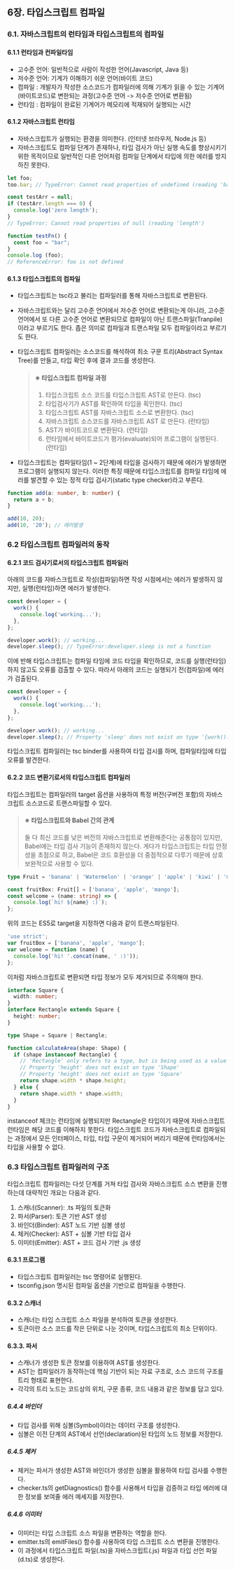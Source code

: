 ## 6장. 타입스크립트 컴파일

### 6.1. 자바스크립트의 런타임과 타입스크립트의 컴파일

#### 6.1.1 런타임과 컨파일타임

- 고수준 언어: 일반적으로 사람이 작성한 언어(Javascript, Java 등)
- 저수준 언어: 기계가 이해하기 쉬운 언어(바이트 코드)
- 컴파일 : 개발자가 작성한 소스코드가 컴파일러에 의해 기계가 읽을 수 있는 기계어(바이트코드)로 변한되는 과정(고수준 언어 -> 저수준 언어로 변환됨)
- 런타임 : 컴파일이 완료된 기계어가 메모리에 적재되어 실행되는 시간

#### 6.1.2 자바스크립트 런타임

- 자바스크립트가 실행되는 환경을 의미한다. (인터넷 브라우저, Node.js 등)
- 자바스크립트도 컴파일 단계가 존재하나, 타입 검사가 아닌 실행 속도를 향상시키기 위한 목적이므로 일반적인 다른 언어처럼 컴파일 단계에서 타입에 의한 에러를 방지하진 못한다.

```javascript
let foo;
too.bar; // TypeError: Cannot read properties of undefined (reading 'bar')

const testArr = null;
if (testArr.length === 0) {
  console.log('zero length');
}
// TypeError: Cannot read properties of null (reading 'length')

function testFn() {
  const foo = "bar";
}
console.log (foo);
// ReferenceError: foo is not defined
```

#### 6.1.3 타입스크립트의 컴파일

- 타입스크립트는 tsc라고 불리는 컴파일러를 통해 자바스크립트로 변환된다.
- 자바스크립트와는 달리 고수준 언어에서 저수준 언어로 변환되는게 아니라, 고수준 언어에서 또 다른 고수준 언어로 변환되므로 컴파일이 아닌 트랜스파일(Tranpile)이라고 부르기도 한다. 좁은 의미로 컴파일과 트랜스파일 모두 컴파일이라고 부르기도 한다.
- 타입스크립트 컴파일러는 소스코드를 해석하여 최소 구문 트리(Abstract Syntax Tree)를 만들고, 타입 확인 후에 결과 코드를 생성한다.

  > #### ※ 타입스크립트 컴파일 과정
  >
  > 1. 타입스크립트 소스 코드를 타입스크립트 AST로 만든다. (tsc)
  > 2. 타입검사기가 AST를 확인하여 타입을 획인한다. (tsc)
  > 3. 타입스크립트 AST를 자바스크립트 소스로 변환한다. (tsc)
  > 4. 자바스크립트 소스코드를 자바스크립트 AST 로 만든다. (런타임)
  > 5. AST가 바이트코드로 변환된다. (런타임)
  > 6. 런타임에서 바이트코드가 평가(evaluate)되어 프로그램이 실행된다. (런타임)

- 타입스크립트는 컴파일타임(1 ~ 2단계)에 타입을 검사하기 때문에 에러가 발생하면 프로그램이 실행되지 않는다. 이러한 특징 때문에 타입스크립트를 컴파일 타임에 에러를 발견할 수 있는 정적 타입 검사기(static type checker)라고 부른다.

```typescript
function add(a: number, b: number) {
  return a + b;
}

add(10, 20);
add(10, '20'); // 에러발생
```

### 6.2 타입스크립트 컴파일러의 동작

#### 6.2.1 코드 검사기로서의 타입스크립트 컴파일러

아래의 코드를 자바스크립트로 작성(컴파일)하면 작성 시점에서는 에러가 발생하지 않지만, 실행(런타임)하면 에러가 발생한다.

```javascript
const developer = {
  work() {
    console.log('working...');
  },
};

developer.work(); // working...
developer.sleep(); // TypeError:developer.sleep is not a function
```

이에 반해 타입스크립트는 컴파일 타임에 코드 타입을 확인하므로, 코드를 실행(런타임)하지 않고도 오류를 검출할 수 있다. 따라서 아래의 코드는 실행되기 전(컴파일)에 에러가 검출된다.

```typescript
const developer = {
  work() {
    console.log('working...');
  },
};

developer.work(); // working...
developer.sleep(); // Property 'sleep' does not exist on type '{work(): void;}'
```

타입스크립트 컴파일러는 tsc binder를 사용하여 타입 검시를 하며, 컴파일타임에 타입 오류를 발견한다.

#### 6.2.2 코드 변환기로서의 타입스크립트 컴파일러

타입스크립트는 컴파일러의 target 옵션을 사용하여 특정 버전(구버전 포함)의 자바스크립트 소스코드로 트랜스파일할 수 있다.

> #### ※ 타입스크립트와 Babel 간의 관계
>
> 둘 다 최신 코드를 낮은 버전의 자바스크립트로 변환해준다는 공통점이 있지만, Babel에는 타입 검사 기능이 존재하지 않는다. 게다가 타입스크립트는 타입 안정성을 초점으로 하고, Babel은 코드 호환성을 더 중점적으로 다루기 때문에 상호 보완적으로 사용할 수 있다.

```typescript
type Fruit = 'banana' | 'Watermelon' | 'orange' | 'apple' | 'kiwi' | 'mango';

const fruitBox: Fruit[] = ['banana', 'apple', 'mango'];
const welcome = (name: string) => {
  console.log(`hi! ${name} :)`);
};
```

위의 코드는 ES5로 target을 지정하면 다음과 같이 트랜스파일된다.

```javascript
'use strict';
var fruitBox = ['banana', 'apple', 'mango'];
var welcome = function (name) {
  console.log('hi! '.concat(name, ' :)'));
};
```

이처럼 자바스크립트로 변환되면 타입 정보가 모두 제거되므로 주의해야 한다.

```typescript
interface Square {
  width: number;
}
interface Rectangle extends Square {
  height: number;
}

type Shape = Square | Rectangle;

function calculateArea(shape: Shape) {
  if (shape instanceof Rectangle) {
    // 'Rectangle' only refers to a type, but is being used as a value here
    // Property 'height' does not exist on type 'Shape'
    // Property 'height' does not exist on type 'Square'
    return shape.width * shape.height;
  } else {
    return shape.width * shape.width;
  }
}
```

instanceof 체크는 런타임에 실행되지만 Rectangle은 타입이기 때문에 자바스크립트 런타임은 해당 코드를 이해하지 못한다. 타입스크립트 코드가 자바스크립트로 컴파일되는 과정에서 모든 인터페이스, 타입, 타입 구문이 제거되어 버리기 때문에 런타임에서는 타입을 사용할 수 없다.

### 6.3 타입스크립트 컴파일러의 구조

타입스크립트 컴파일러는 다섯 단계를 거쳐 타입 검사와 자바스크립트 소스 변환을 진행하는데 대략적인 개요는 다음과 같다.

1. 스캐너(Scanner): .ts 파일의 토큰화
2. 파서(Parser): 토큰 기반 AST 생성
3. 바인더(Binder): AST 노드 기반 심볼 생성
4. 체커(Checker): AST + 심볼 기반 타입 검사
5. 이미터(Emitter): AST + 코드 검사 기반 .js 생성

#### 6.3.1 프로그램

- 타입스크립트 컴파일러는 tsc 명령어로 실행된다.
- tsconfig.json 명시된 컴파일 옵션을 기반으로 컴파일을 수행한다.

#### 6.3.2 스캐너

- 스캐너는 타입 스크립트 소스 파일을 분석하여 토큰을 생성한다.
- 토큰이란 소스 코드를 작은 단위로 나눈 것이며, 타입스크립트의 최소 단위이다.

#### 6.3.3. 파서

- 스캐너가 생성한 토큰 정보를 이용하여 AST를 생성한다.
- AST는 컴파일러가 동작하는데 핵심 기반이 되는 자료 구조로, 소스 코드의 구조를 트리 형태로 표현한다.
- 각각의 트리 노드는 코드상의 위치, 구문 종류, 코드 내용과 같은 정보를 담고 있다.

##### 6.4.4 바인더

- 타입 검사를 위해 심볼(Symbol)이라는 데이터 구조를 생성한다.
- 심볼은 이전 단계의 AST에서 선언(declaration)된 타입의 노드 정보를 저장한다.

##### 6.4.5 체커

- 체커는 파서가 생성한 AST와 바인더가 생성한 심볼을 활용하여 타입 검사를 수행한다.
- checker.ts의 getDiagnostics() 함수를 사용해서 타입을 검증하고 타입 에러에 대한 정보를 보여줄 에러 메세지를 저장한다.

##### 6.4.6 이미터

- 이미터는 타입 스크립트 소스 파일을 변환하는 역할을 한다.
- emitter.ts의 emitFiles() 함수를 사용하여 타입 스크립트 소스 변환을 진행한다.
- 이 과정에서 타입스크립트 파일(.ts)을 자바스크립트(.js) 파일과 타입 선언 파일(d.ts)로 생성한다.
